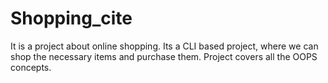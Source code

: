 # Shopping_cite
It is a project about online shopping. Its a CLI based project, where we can shop the necessary items and purchase them. Project covers all the OOPS concepts.
